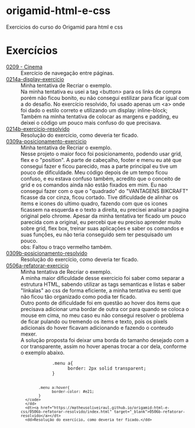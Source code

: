 # origamid-html-e-css

Exercicios do curso do Origamid para html e css

 <h1>Exercícios</h1>
 <dl>
      <dt><a href="https://matheusoliveiraul.github.io/origamid-html-e-css/0209-exercicio-cinema/index.html" target="_blank">0209 - Cinema</a></dt>
      <dd>Exercício de navegação entre páginas.</dd>
      <dt><a href="https://matheusoliveiraul.github.io/origamid-html-e-css/0214a-display-exercicio/index.html" target="_blank">0214a-display-exercicio</a></dt>
      <dd>Minha tentativa de Recriar o exemplo.</dd>
      <dd>Na minha tentativa eu usei a tag &lt;button&gt; para os links de compra porém não ficou bonito, eu não consegui estilizar para ficar igual com a do desafio. No exercício resolvido, foi usado apenas um &lt;a&gt; onde foi dado o estilo correto e utilizando um display: inline-block;</dd>
      <dd>Também na minha tentativa de colocar as margens e padding, eu deixei o código um pouco mais confuso do que precisava.</dd>
      <dt><a href="https://matheusoliveiraul.github.io/origamid-html-e-css/0214b-exercicio-resolvido/index.html" target="_blank">0214b-exercicio-resolvido</a></dt>
      <dd>Resolução do exercício, como deveria ter ficado.</dd>
      <dt><a href="https://matheusoliveiraul.github.io/origamid-html-e-css/0309a-posicionamento-exercicio/index.html" target="_blank">0309a-posicionamento-exercicio</a></dt>
      <dd>Minha tentativa de Recriar o exemplo.</dd>
      <dd>
            Nesse projeto o maior foco foi posicionamento, podendo usar grid, flex e o "position". A parte de cabeçalho, footer e menu eu até que consegui fazer e ficou parecido, mas a parte principal eu tive um pouco de dificuldade. Meu código depois de um tempo ficou confuso, e eu estava confuso também, acredito que o conceito de grid e os comandos ainda não estão fixados em mim. Eu nao consegui fazer com o que o "quadrado" do "VANTAGENS BIKCRAFT" ficasse da cor cinza, ficou cortado. Tive dificuldade de alinhar os items e icones do ultimo quadro, fazendo com que os icones ficassem na esquerda e o texto a direita, eu precisei analisar a pagina original pelo chrome. Apesar da minha tentativa ter ficado um pouco parecida com a original, eu percebi que eu preciso aprender muito sobre grid, flex box, treinar suas aplicações e saber os comandos e suas funções, eu não teria conseguido sem ter pesquisado um pouco.
      </dd>
      <dd>obs: Faltou o traço vermelho também.</dd>
      <dt><a href="https://matheusoliveiraul.github.io/origamid-html-e-css/0309b-posicionamento-resolvido/index.html" target="_blank">0309b-posicionamento-resolvido</a></dt>
      <dd>Resolução do exercício, como deveria ter ficado.</dd>
      <dt><a href="https://matheusoliveiraul.github.io/origamid-html-e-css/0506a-refatorar-exercicio/index.html" target="_blank">0506a-refatorar-exercicio</a></dt>
      <dd>Minha tentativa de Recriar o exemplo.</dd>
      <dd>
            A minha maior dificuldade desse exercicio foi saber como separar a estrutura HTML, sabendo utilizar as tags semanticas e listas e saber "linkalas" ao css de forma eficiente, a minha tentativa eu senti que não ficou tão organizado como podia ter ficado.
      </dd>
      <dd>Outro ponto de dificuldade foi em questão ao hover dos items que precisava adicionar uma bordar de outra cor para quando se coloca o mouse em cima, no meu caso eu não consegui resolver o problema de ficar pulando ou tremendo os items e texto, pois os pixels adicionais do hover ficavam adicionando e fazendo o conteudo mexer. <br>
      A solução proposta foi deixar uma borda do tamanho desejado com a cor transparente, assim no hover apenas trocar a cor dela, conforme o exemplo abaixo.</dd>
      <dd>
      <code>
            .menu a{
                  border: 2px solid transparent;
            }

            .menu a:hover{
                  border-color: #e21;
            }
      </code>
      </dd>
      <dt><a href="https://matheusoliveiraul.github.io/origamid-html-e-css/0506b-refatorar-resolvido/index.html" target="_blank">0506b-refatorar-resolvido</a></dt>
      <dd>Resolução do exercício, como deveria ter ficado.</dd>

</dl>
